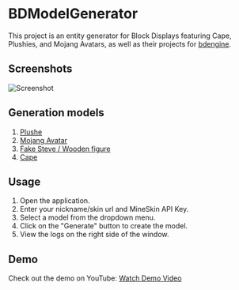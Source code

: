 # BDModelGenerator

This project is an entity generator for Block Displays featuring Cape, Plushies, and Mojang Avatars, as well as their projects for [bdengine](https://block-display.com/).

## Screenshots

![Screenshot](https://img001.prntscr.com/file/img001/kjvUvgW9ShOs2DfYPOiwYA.png)

## Generation models

1. [Plushe](https://block-display.com/bd/31679/)
2. [Mojang Avatar](https://block-display.com/bd/31677/)
4. [Fake Steve / Wooden figure](https://block-display.com/bd/31848/)
5. [Cape](https://block-display.com/bd/31670/)

## Usage

1. Open the application.
2. Enter your nickname/skin url and MineSkin API Key.
3. Select a model from the dropdown menu.
4. Click on the "Generate" button to create the model.
5. View the logs on the right side of the window.

## Demo

Check out the demo on YouTube: [Watch Demo Video](https://www.youtube.com/watch?v=zy4tih6_otE)



